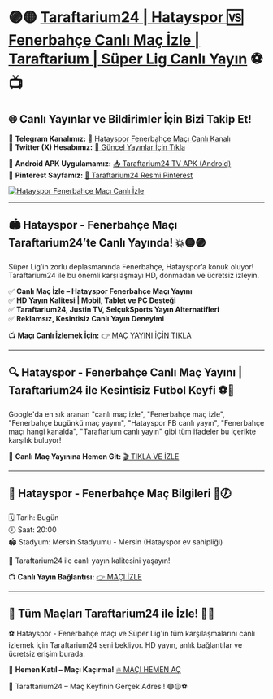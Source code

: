 # 🟣🟡 **[Taraftarium24 | Hatayspor 🆚 Fenerbahçe Canlı Maç İzle | Taraftarium | Süper Lig Canlı Yayın](http://www.taraftar.site)** ⚽📺

## 🌐 **Canlı Yayınlar ve Bildirimler İçin Bizi Takip Et!**
📱 **Telegram Kanalımız:** [📲 Hatayspor Fenerbahçe Maçı Canlı Kanalı](https://t.me/+EettS_37_J44NjI6)  
🐤 **Twitter (X) Hesabımız:** [🎯 Güncel Yayınlar İçin Tıkla](https://x.com/T24RESMI)

📲 **Android APK Uygulamamız:** [📥 Taraftarium24 TV APK (Android)](https://atomkontrol.top/apk/taraftariumtv.apk)  
📌 **Pinterest Sayfamız:** [📸 Taraftarium24 Resmi Pinterest](https://www.pinterest.com/taraftarium24resmigir/)

[![Hatayspor Fenerbahçe Maçı Canlı İzle](https://i.postimg.cc/qR1XLvd6/TARAFTARIUM-TANITIM.jpg)](http://www.taraftar.site)

---

## 🏟️ **Hatayspor - Fenerbahçe Maçı Taraftarium24’te Canlı Yayında!** 💥🟡🟣

Süper Lig’in zorlu deplasmanında Fenerbahçe, Hatayspor’a konuk oluyor! Taraftarium24 ile bu önemli karşılaşmayı HD, donmadan ve ücretsiz izleyin.

✅ **Canlı Maç İzle – Hatayspor Fenerbahçe Maçı Yayını**  
✅ **HD Yayın Kalitesi | Mobil, Tablet ve PC Desteği**  
✅ **Taraftarium24, Justin TV, SelçukSports Yayın Alternatifleri**  
✅ **Reklamsız, Kesintisiz Canlı Yayın Deneyimi**

📺 **Maçı Canlı İzlemek İçin:** [👉 MAÇ YAYINI İÇİN TIKLA](http://www.taraftar.site)

---

## 🔍 **Hatayspor - Fenerbahçe Canlı Maç Yayını | Taraftarium24 ile Kesintisiz Futbol Keyfi** ⚽📡

Google'da en sık aranan "canlı maç izle", "Fenerbahçe maç izle", "Fenerbahçe bugünkü maç yayını", "Hatayspor FB canlı yayın", "Fenerbahçe maçı hangi kanalda", "Taraftarium canlı yayın" gibi tüm ifadeler bu içerikte karşılık buluyor!

📍 **Canlı Maç Yayınına Hemen Git:** [🎬 TIKLA VE İZLE](http://www.taraftar.site)

---

## 📅 **Hatayspor - Fenerbahçe Maç Bilgileri** 📆🕖

🗓️ Tarih: Bugün  
🕖 Saat: 20:00  
🏟️ Stadyum: Mersin Stadyumu - Mersin (Hatayspor ev sahipliği)

🎯 Taraftarium24 ile canlı yayın kalitesini yaşayın!

📺 **Canlı Yayın Bağlantısı:** [👉 MAÇI İZLE](http://www.taraftar.site)

---

## 🎉 **Tüm Maçları Taraftarium24 ile İzle!** 🚀📲

⚽ Hatayspor - Fenerbahçe maçı ve Süper Lig'in tüm karşılaşmalarını canlı izlemek için Taraftarium24 seni bekliyor. HD yayın, anlık bağlantılar ve ücretsiz erişim burada.

📢 **Hemen Katıl – Maçı Kaçırma!** [🔥 MAÇI HEMEN AÇ](http://www.taraftar.site)

🎊 Taraftarium24 – Maç Keyfinin Gerçek Adresi! 🟣🟡⚽

